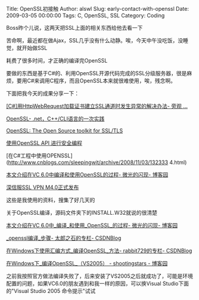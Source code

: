 Title: OpenSSL初接触
Author: alswl
Slug: early-contact-with-openssl
Date: 2009-03-05 00:00:00
Tags: C, OpenSSL, SSL
Category: Coding

Boss昨个儿说，这两天把SSL上面的相关东西给他去看一下

苦命啊，最近都在做Ajax，SSL几乎没有什么动静。唉，今天中午没吃饭，没睡觉，就开始做SSL

耗费了很多时间，才正确的编译完OpenSSL

要做的东西是基于C#的、利用OpenSSL开源代码完成的SSL分级服务器，很是麻烦，要用C#来调用C程序，而且OpenSSL本来就很难使用，唉，残念啊。

下面把我今天的成果分享一下：

[[C#]用HttpWebRequest加载证书建立SSL通道时发生异常的解决办法- 旁观
...](http://www.cnblogs.com/zhengyun_ustc/archive/2005/04/11/135821.aspx)

[OpenSSL- .net，C++/CLI语言的一次实践](http://i.cn.yahoo.com/suntongo/blog/p_2/)

[OpenSSL: The Open Source toolkit for SSL/TLS](http://www.openssl.org/)

[使用OpenSSL API
进行安全编程](http://www.ibm.com/developerworks/cn/linux/l-openssl.html)

[在C#工程中使用OPENSSL](http://www.cnblogs.com/sleepingwit/archive/2008/11/03/132333
4.html)

[本文介绍在VC 6.0中编译和使用OpenSSL的过程- 微光的闪现-
博客园](http://www.cnblogs.com/gleam/archive/2008/05/07/1187154.html)

[深信服SSL VPN M4.0正式发布](http://www.sinfors.com/cn/news/913.htm)

这些是我使用的资料，搜集了好几天的

关于OpenSSL编译，源码文件夹下的INSTALL.W32就说的很清楚

[本文介绍在VC 6.0中_编译_和使用_OpenSSL_的过程- 微光的闪现-
博客园](http://www.cnblogs.com/gleam/archive/2008/05/07/1187154.html)

[_openssl编译_步骤- 太郎之石的专栏-
CSDNBlog](http://blog.csdn.net/gofishing/archive/2006/04/10/658203.aspx)

[在Windows下使用汇编方式_编译OpenSSL_方法- rabbit729的专栏-
CSDNBlog](http://blog.csdn.net/rabbit729/archive/2008/06/03/2506514.aspx)

[在Windows下_编译OpenSSL_（VS2005） - shootingstars -
博客园](http://shootingstars.cnblogs.com/archive/2006/02/17/332276.html)

之前我按照官方做法编译失败了，后来安装了VS2005之后就成功了，可能是环境配置的问题，如果VC6.0的朋友遇到和我一样的原因，可以换Visual
Studio下面的"Visual Studio 2005 命令提示"试试


